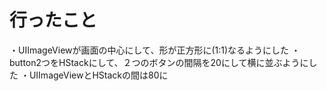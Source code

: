# 行ったこと
・UIImageViewが画面の中心にして、形が正方形に(1:1)なるようにした
・button2つをHStackにして、２つのボタンの間隔を20にして横に並ぶようにした
・UIImageViewとHStackの間は80に
